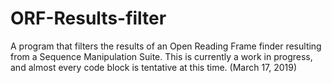 # ORF-Results-filter
A program that filters the results of an Open Reading Frame finder resulting from a Sequence Manipulation Suite.
This is currently a work in progress, and almost every code block is tentative at this time. (March 17, 2019)
